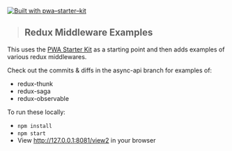 [![Built with pwa–starter–kit](https://img.shields.io/badge/built_with-pwa–starter–kit_-blue.svg)](https://github.com/Polymer/pwa-starter-kit "Built with pwa–starter–kit")

> ## Redux Middleware Examples

This uses the [PWA Starter Kit](https://pwa-starter-kit.polymer-project.org/) as a starting point
and then adds examples of various redux middlewares.

Check out the commits & diffs in the async-api branch for examples of:
- redux-thunk
- redux-saga
- redux-observable

To run these locally:
- `npm install`
- `npm start`
- View http://127.0.0.1:8081/view2 in your browser

